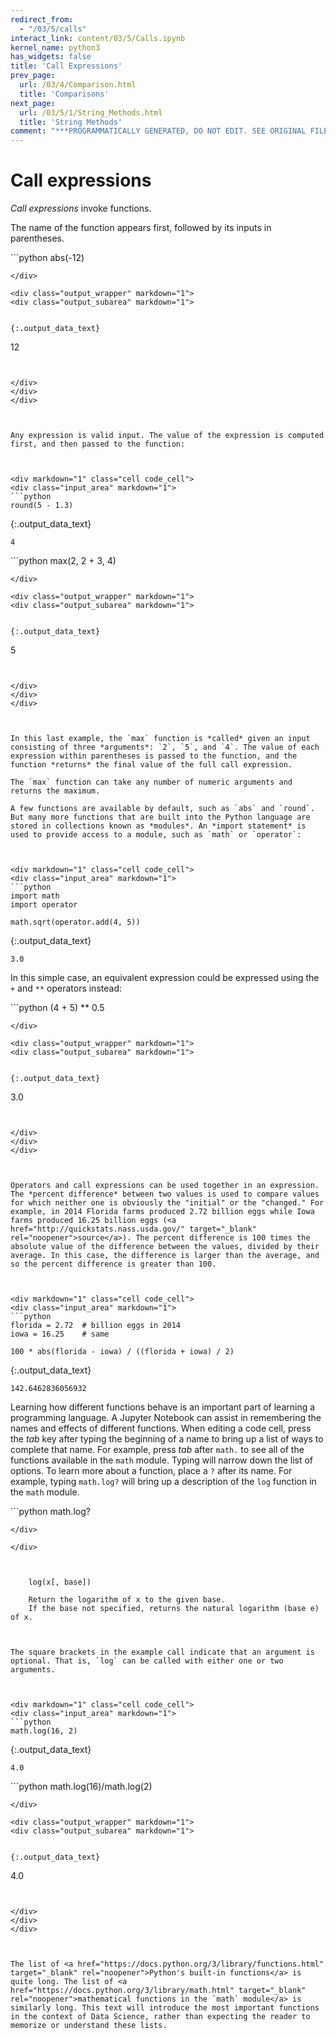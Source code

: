 ```yaml
---
redirect_from:
  - "/03/5/calls"
interact_link: content/03/5/Calls.ipynb
kernel_name: python3
has_widgets: false
title: 'Call Expressions'
prev_page:
  url: /03/4/Comparison.html
  title: 'Comparisons'
next_page:
  url: /03/5/1/String_Methods.html
  title: 'String Methods'
comment: "***PROGRAMMATICALLY GENERATED, DO NOT EDIT. SEE ORIGINAL FILES IN /content***"
---
```

# Call expressions

*Call expressions* invoke functions.

The name of the function appears first, followed by its inputs in parentheses. 



<div markdown="1" class="cell code_cell">
<div class="input_area" markdown="1">
```python
abs(-12)

```
</div>

<div class="output_wrapper" markdown="1">
<div class="output_subarea" markdown="1">


{:.output_data_text}
```
12
```


</div>
</div>
</div>



Any expression is valid input. The value of the expression is computed first, and then passed to the function:



<div markdown="1" class="cell code_cell">
<div class="input_area" markdown="1">
```python
round(5 - 1.3)

```
</div>

<div class="output_wrapper" markdown="1">
<div class="output_subarea" markdown="1">


{:.output_data_text}
```
4
```


</div>
</div>
</div>



<div markdown="1" class="cell code_cell">
<div class="input_area" markdown="1">
```python
max(2, 2 + 3, 4)

```
</div>

<div class="output_wrapper" markdown="1">
<div class="output_subarea" markdown="1">


{:.output_data_text}
```
5
```


</div>
</div>
</div>



In this last example, the `max` function is *called* given an input consisting of three *arguments*: `2`, `5`, and `4`. The value of each expression within parentheses is passed to the function, and the function *returns* the final value of the full call expression.

The `max` function can take any number of numeric arguments and returns the maximum.

A few functions are available by default, such as `abs` and `round`. But many more functions that are built into the Python language are stored in collections known as *modules*. An *import statement* is used to provide access to a module, such as `math` or `operator`:



<div markdown="1" class="cell code_cell">
<div class="input_area" markdown="1">
```python
import math
import operator

math.sqrt(operator.add(4, 5))

```
</div>

<div class="output_wrapper" markdown="1">
<div class="output_subarea" markdown="1">


{:.output_data_text}
```
3.0
```


</div>
</div>
</div>



In this simple case, an equivalent expression could be expressed using the `+` and `**` operators instead:



<div markdown="1" class="cell code_cell">
<div class="input_area" markdown="1">
```python
(4 + 5) ** 0.5

```
</div>

<div class="output_wrapper" markdown="1">
<div class="output_subarea" markdown="1">


{:.output_data_text}
```
3.0
```


</div>
</div>
</div>



Operators and call expressions can be used together in an expression. The *percent difference* between two values is used to compare values for which neither one is obviously the "initial" or the "changed." For example, in 2014 Florida farms produced 2.72 billion eggs while Iowa farms produced 16.25 billion eggs (<a href="http://quickstats.nass.usda.gov/" target="_blank" rel="noopener">source</a>). The percent difference is 100 times the absolute value of the difference between the values, divided by their average. In this case, the difference is larger than the average, and so the percent difference is greater than 100.



<div markdown="1" class="cell code_cell">
<div class="input_area" markdown="1">
```python
florida = 2.72  # billion eggs in 2014
iowa = 16.25    # same

100 * abs(florida - iowa) / ((florida + iowa) / 2)

```
</div>

<div class="output_wrapper" markdown="1">
<div class="output_subarea" markdown="1">


{:.output_data_text}
```
142.6462836056932
```


</div>
</div>
</div>



Learning how different functions behave is an important part of learning a programming language. A Jupyter Notebook can assist in remembering the names and effects of different functions. When editing a code cell, press the *tab* key after typing the beginning of a name to bring up a list of ways to complete that name. For example, press *tab* after `math.` to see all of the functions available in the `math` module. Typing will narrow down the list of options. To learn more about a function, place a `?` after its name. For example, typing `math.log?` will bring up a description of the `log` function in the `math` module.



<div markdown="1" class="cell code_cell">
<div class="input_area" markdown="1">
```python
math.log?

```
</div>

</div>



    log(x[, base])

    Return the logarithm of x to the given base.
    If the base not specified, returns the natural logarithm (base e) of x.



The square brackets in the example call indicate that an argument is optional. That is, `log` can be called with either one or two arguments.



<div markdown="1" class="cell code_cell">
<div class="input_area" markdown="1">
```python
math.log(16, 2)

```
</div>

<div class="output_wrapper" markdown="1">
<div class="output_subarea" markdown="1">


{:.output_data_text}
```
4.0
```


</div>
</div>
</div>



<div markdown="1" class="cell code_cell">
<div class="input_area" markdown="1">
```python
math.log(16)/math.log(2)

```
</div>

<div class="output_wrapper" markdown="1">
<div class="output_subarea" markdown="1">


{:.output_data_text}
```
4.0
```


</div>
</div>
</div>



The list of <a href="https://docs.python.org/3/library/functions.html" target="_blank" rel="noopener">Python's built-in functions</a> is quite long. The list of <a href="https://docs.python.org/3/library/math.html" target="_blank" rel="noopener">mathematical functions in the `math` module</a> is similarly long. This text will introduce the most important functions in the context of Data Science, rather than expecting the reader to memorize or understand these lists.


